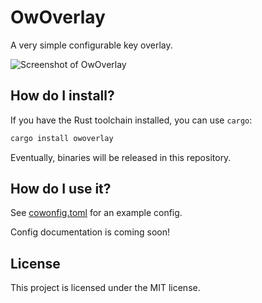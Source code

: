 # OwOverlay

A very simple configurable key overlay.

![Screenshot of OwOverlay](screenshot.png)

## How do I install?

If you have the Rust toolchain installed, you can use `cargo`:

```sh
cargo install owoverlay
```

Eventually, binaries will be released in this repository.

## How do I use it?

See [cowonfig.toml](/cowonfig.toml) for an example config.

Config documentation is coming soon!

## License

This project is licensed under the MIT license.
